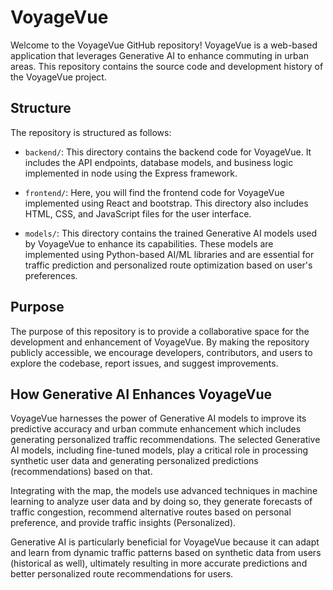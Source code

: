 # VoyageVue

Welcome to the VoyageVue GitHub repository! VoyageVue is a web-based application that leverages Generative AI to enhance commuting in urban areas. This repository contains the source code and development history of the VoyageVue project.

## Structure

The repository is structured as follows:

- `backend/`: This directory contains the backend code for VoyageVue. It includes the API endpoints, database models, and business logic implemented in node using the Express framework.

- `frontend/`: Here, you will find the frontend code for VoyageVue implemented using React and bootstrap. This directory also includes HTML, CSS, and JavaScript files for the user interface.

- `models/`: This directory contains the trained Generative AI models used by VoyageVue to enhance its capabilities. These models are implemented using Python-based AI/ML libraries and are essential for traffic prediction and personalized route optimization based on user's preferences.

## Purpose

The purpose of this repository is to provide a collaborative space for the development and enhancement of VoyageVue. By making the repository publicly accessible, we encourage developers, contributors, and users to explore the codebase, report issues, and suggest improvements.

## How Generative AI Enhances VoyageVue

VoyageVue harnesses the power of Generative AI models to improve its predictive accuracy and urban commute enhancement which includes generating personalized traffic recommendations. The selected Generative AI models, including fine-tuned models, play a critical role in processing synthetic user data and generating personalized predictions (recommendations) based on that.

Integrating with the map, the models use advanced techniques in machine learning to analyze user data and by doing so, they generate forecasts of traffic congestion, recommend alternative routes based on personal preference, and provide traffic insights (Personalized).

Generative AI is particularly beneficial for VoyageVue because it can adapt and learn from dynamic traffic patterns based on synthetic data from users (historical as well), ultimately resulting in more accurate predictions and better personalized route recommendations for users.
